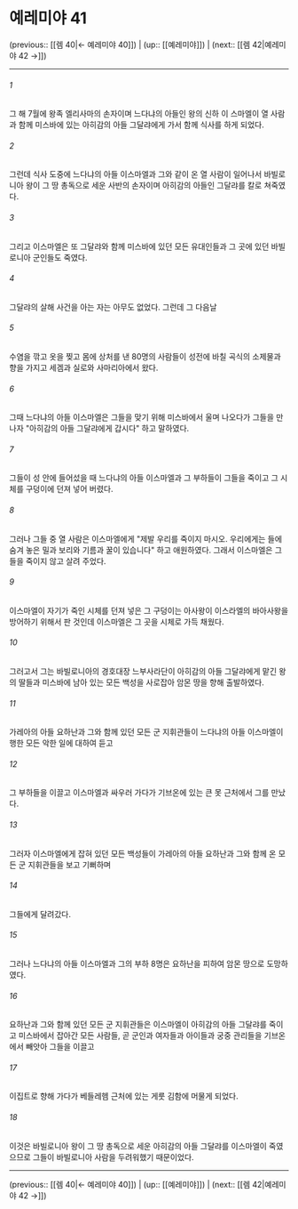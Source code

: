 # 예레미야 41

(previous:: [[렘 40|← 예레미야 40]]) | (up:: [[예레미야]]) | (next:: [[렘 42|예레미야 42 →]])

***




###### 1 

그 해 7월에 왕족 엘리사마의 손자이며 느다냐의 아들인 왕의 신하 이 스마엘이 열 사람과 함께 미스바에 있는 아히감의 아들 그달랴에게 가서 함께 식사를 하게 되었다. 



###### 2 

그런데 식사 도중에 느다냐의 아들 이스마엘과 그와 같이 온 열 사람이 일어나서 바빌로니아 왕이 그 땅 총독으로 세운 사반의 손자이며 아히감의 아들인 그달랴를 칼로 쳐죽였다. 



###### 3 

그리고 이스마엘은 또 그달랴와 함께 미스바에 있던 모든 유대인들과 그 곳에 있던 바빌로니아 군인들도 죽였다. 



###### 4 

그달랴의 살해 사건을 아는 자는 아무도 없었다. 그런데 그 다음날 



###### 5 

수염을 깎고 옷을 찢고 몸에 상처를 낸 80명의 사람들이 성전에 바칠 곡식의 소제물과 향을 가지고 세겜과 실로와 사마리아에서 왔다. 



###### 6 

그때 느다냐의 아들 이스마엘은 그들을 맞기 위해 미스바에서 울며 나오다가 그들을 만나자 "아히감의 아들 그달랴에게 갑시다" 하고 말하였다. 



###### 7 

그들이 성 안에 들어섰을 때 느다냐의 아들 이스마엘과 그 부하들이 그들을 죽이고 그 시체를 구덩이에 던져 넣어 버렸다. 



###### 8 

그러나 그들 중 열 사람은 이스마엘에게 "제발 우리를 죽이지 마시오. 우리에게는 들에 숨겨 놓은 밀과 보리와 기름과 꿀이 있습니다" 하고 애원하였다. 그래서 이스마엘은 그들을 죽이지 않고 살려 주었다. 



###### 9 

이스마엘이 자기가 죽인 시체를 던져 넣은 그 구덩이는 아사왕이 이스라엘의 바아사왕을 방어하기 위해서 판 것인데 이스마엘은 그 곳을 시체로 가득 채웠다. 



###### 10 

그러고서 그는 바빌로니아의 경호대장 느부사라단이 아히감의 아들 그달랴에게 맡긴 왕의 딸들과 미스바에 남아 있는 모든 백성을 사로잡아 암몬 땅을 향해 출발하였다. 



###### 11 

가레아의 아들 요하난과 그와 함께 있던 모든 군 지휘관들이 느다냐의 아들 이스마엘이 행한 모든 악한 일에 대하여 듣고 



###### 12 

그 부하들을 이끌고 이스마엘과 싸우러 가다가 기브온에 있는 큰 못 근처에서 그를 만났다. 



###### 13 

그러자 이스마엘에게 잡혀 있던 모든 백성들이 가레아의 아들 요하난과 그와 함께 온 모든 군 지휘관들을 보고 기뻐하며 



###### 14 

그들에게 달려갔다. 



###### 15 

그러나 느다냐의 아들 이스마엘과 그의 부하 8명은 요하난을 피하여 암몬 땅으로 도망하였다. 



###### 16 

요하난과 그와 함께 있던 모든 군 지휘관들은 이스마엘이 아히감의 아들 그달랴를 죽이고 미스바에서 잡아간 모든 사람들, 곧 군인과 여자들과 아이들과 궁중 관리들을 기브온에서 빼앗아 그들을 이끌고 



###### 17 

이집트로 향해 가다가 베들레헴 근처에 있는 게룻 김함에 머물게 되었다. 



###### 18 

이것은 바빌로니아 왕이 그 땅 총독으로 세운 아히감의 아들 그달랴를 이스마엘이 죽였으므로 그들이 바빌로니아 사람을 두려워했기 때문이었다.

***

(previous:: [[렘 40|← 예레미야 40]]) | (up:: [[예레미야]]) | (next:: [[렘 42|예레미야 42 →]])

